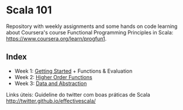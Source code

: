 # Scala 101
Repository with weekly assignments and some hands on code learning about Coursera's course Functional Programming Principles in Scala: https://www.coursera.org/learn/progfun1.

## Index
* Week 1: [Getting Started](/docs/getting_started.md) + Functions & Evaluation
* Week 2: [Higher Order Functions](/funsets/semana_2.md)
* Week 3: [Data and Abstraction](/objsets/week_3.md)

Links úteis:
Guideline do twitter com boas práticas de Scala
http://twitter.github.io/effectivescala/